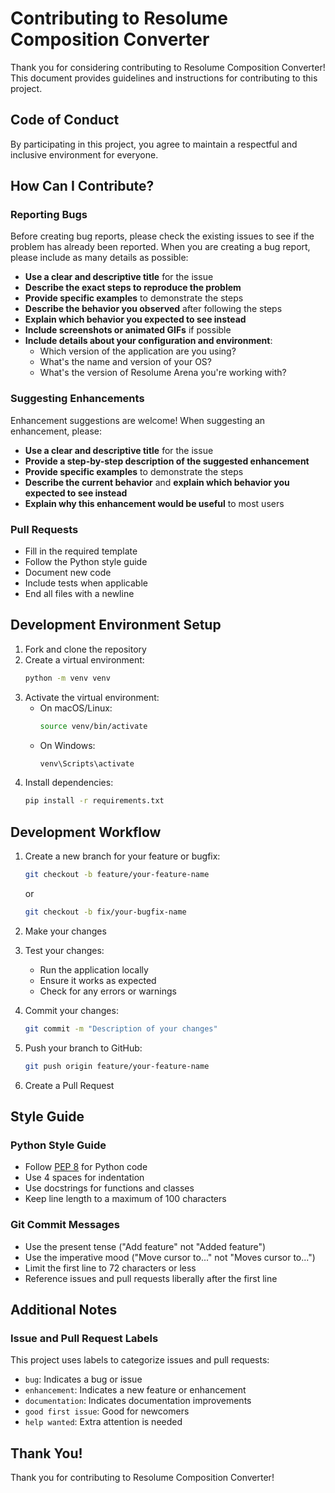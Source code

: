 # Contributing to Resolume Composition Converter

Thank you for considering contributing to Resolume Composition Converter! This document provides guidelines and instructions for contributing to this project.

## Code of Conduct

By participating in this project, you agree to maintain a respectful and inclusive environment for everyone.

## How Can I Contribute?

### Reporting Bugs

Before creating bug reports, please check the existing issues to see if the problem has already been reported. When you are creating a bug report, please include as many details as possible:

- **Use a clear and descriptive title** for the issue
- **Describe the exact steps to reproduce the problem**
- **Provide specific examples** to demonstrate the steps
- **Describe the behavior you observed** after following the steps
- **Explain which behavior you expected to see instead**
- **Include screenshots or animated GIFs** if possible
- **Include details about your configuration and environment**:
  - Which version of the application are you using?
  - What's the name and version of your OS?
  - What's the version of Resolume Arena you're working with?

### Suggesting Enhancements

Enhancement suggestions are welcome! When suggesting an enhancement, please:

- **Use a clear and descriptive title** for the issue
- **Provide a step-by-step description of the suggested enhancement**
- **Provide specific examples** to demonstrate the steps
- **Describe the current behavior** and **explain which behavior you expected to see instead**
- **Explain why this enhancement would be useful** to most users

### Pull Requests

- Fill in the required template
- Follow the Python style guide
- Document new code
- Include tests when applicable
- End all files with a newline

## Development Environment Setup

1. Fork and clone the repository
2. Create a virtual environment:
   ```bash
   python -m venv venv
   ```
3. Activate the virtual environment:
   - On macOS/Linux:
     ```bash
     source venv/bin/activate
     ```
   - On Windows:
     ```bash
     venv\Scripts\activate
     ```
4. Install dependencies:
   ```bash
   pip install -r requirements.txt
   ```

## Development Workflow

1. Create a new branch for your feature or bugfix:
   ```bash
   git checkout -b feature/your-feature-name
   ```
   or
   ```bash
   git checkout -b fix/your-bugfix-name
   ```

2. Make your changes

3. Test your changes:
   - Run the application locally
   - Ensure it works as expected
   - Check for any errors or warnings

4. Commit your changes:
   ```bash
   git commit -m "Description of your changes"
   ```

5. Push your branch to GitHub:
   ```bash
   git push origin feature/your-feature-name
   ```

6. Create a Pull Request

## Style Guide

### Python Style Guide

- Follow [PEP 8](https://www.python.org/dev/peps/pep-0008/) for Python code
- Use 4 spaces for indentation
- Use docstrings for functions and classes
- Keep line length to a maximum of 100 characters

### Git Commit Messages

- Use the present tense ("Add feature" not "Added feature")
- Use the imperative mood ("Move cursor to..." not "Moves cursor to...")
- Limit the first line to 72 characters or less
- Reference issues and pull requests liberally after the first line

## Additional Notes

### Issue and Pull Request Labels

This project uses labels to categorize issues and pull requests:

- `bug`: Indicates a bug or issue
- `enhancement`: Indicates a new feature or enhancement
- `documentation`: Indicates documentation improvements
- `good first issue`: Good for newcomers
- `help wanted`: Extra attention is needed

## Thank You!

Thank you for contributing to Resolume Composition Converter!